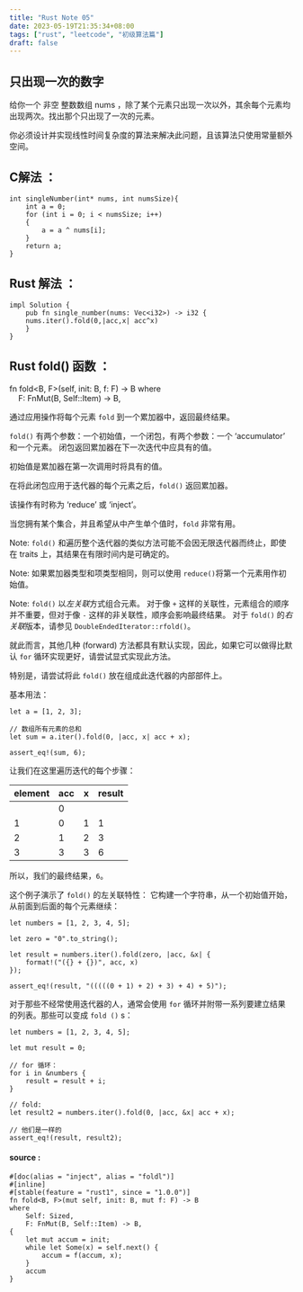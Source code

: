 ```yaml
---
title: "Rust Note 05"
date: 2023-05-19T21:35:34+08:00
tags: ["rust", "leetcode", "初级算法篇"]
draft: false
---
```

## 只出现一次的数字

给你一个 非空 整数数组 nums ，除了某个元素只出现一次以外，其余每个元素均出现两次。找出那个只出现了一次的元素。

你必须设计并实现线性时间复杂度的算法来解决此问题，且该算法只使用常量额外空间。

## C解法 ：
```
int singleNumber(int* nums, int numsSize){
    int a = 0;
    for (int i = 0; i < numsSize; i++)
    {
        a = a ^ nums[i];
    }
    return a;
}
```

## Rust 解法 ：
```
impl Solution {
    pub fn single_number(nums: Vec<i32>) -> i32 {
    nums.iter().fold(0,|acc,x| acc^x)
    }
}
```

## Rust fold() 函数 ：
fn fold<B, F>(self, init: B, f: F) -> B where  
    F: FnMut(B, Self::Item) -> B, 

通过应用操作将每个元素 `fold` 到一个累加器中，返回最终结果。

`fold()` 有两个参数：一个初始值，一个闭包，有两个参数：一个 ‘accumulator’ 和一个元素。 闭包返回累加器在下一次迭代中应具有的值。

初始值是累加器在第一次调用时将具有的值。

在将此闭包应用于迭代器的每个元素之后，`fold()` 返回累加器。

该操作有时称为 ‘reduce’ 或 ‘inject’。

当您拥有某个集合，并且希望从中产生单个值时，`fold` 非常有用。

Note: `fold()` 和遍历整个迭代器的类似方法可能不会因无限迭代器而终止，即使在 traits 上，其结果在有限时间内是可确定的。

Note: 如果累加器类型和项类型相同，则可以使用 `reduce()`将第一个元素用作初始值。

Note: `fold()` 以*左关联*方式组合元素。 对于像 `+` 这样的关联性，元素组合的顺序并不重要，但对于像 `-` 这样的非关联性，顺序会影响最终结果。 对于 `fold()` 的*右关联*版本，请参见 `DoubleEndedIterator::rfold()`。

就此而言，其他几种 (forward) 方法都具有默认实现，因此，如果它可以做得比默认 `for` 循环实现更好，请尝试显式实现此方法。

特别是，请尝试将此 `fold()` 放在组成此迭代器的内部部件上。

基本用法：

```
let a = [1, 2, 3];

// 数组所有元素的总和
let sum = a.iter().fold(0, |acc, x| acc + x);

assert_eq!(sum, 6);
```

让我们在这里遍历迭代的每个步骤：

| element | acc | x | result |
| --- | --- | --- | --- |
|  | 0 |  |  |
| 1 | 0 | 1 | 1 |
| 2 | 1 | 2 | 3 |
| 3 | 3 | 3 | 6 |

所以，我们的最终结果，`6`。

这个例子演示了 `fold()` 的左关联特性： 它构建一个字符串，从一个初始值开始，从前面到后面的每个元素继续：

```
let numbers = [1, 2, 3, 4, 5];

let zero = "0".to_string();

let result = numbers.iter().fold(zero, |acc, &x| {
    format!("({} + {})", acc, x)
});

assert_eq!(result, "(((((0 + 1) + 2) + 3) + 4) + 5)");
```

对于那些不经常使用迭代器的人，通常会使用 `for` 循环并附带一系列要建立结果的列表。那些可以变成 `fold ()` s：

```
let numbers = [1, 2, 3, 4, 5];

let mut result = 0;

// for 循环：
for i in &numbers {
    result = result + i;
}

// fold:
let result2 = numbers.iter().fold(0, |acc, &x| acc + x);

// 他们是一样的
assert_eq!(result, result2);
```

#### source :
```
#[doc(alias = "inject", alias = "foldl")]
#[inline]
#[stable(feature = "rust1", since = "1.0.0")]
fn fold<B, F>(mut self, init: B, mut f: F) -> B
where
    Self: Sized,
    F: FnMut(B, Self::Item) -> B,
{
    let mut accum = init;
    while let Some(x) = self.next() {
        accum = f(accum, x);
    }
    accum
}
```
